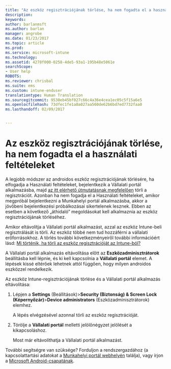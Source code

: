 ```yaml
---
title: "Az eszköz regisztrációjának törlése, ha nem fogadta el a használati feltételeket | Microsoft Docs"
description: 
keywords: 
author: barlanmsft
ms.author: barlan
manager: angrobe
ms.date: 01/23/2017
ms.topic: article
ms.prod: 
ms.service: microsoft-intune
ms.technology: 
ms.assetid: 4278f000-0258-4de5-93a1-195b48e5061e
searchScope:
- User help
ROBOTS: 
ms.reviewer: chrisbal
ms.suite: ems
ms.custom: intune-enduser
translationtype: Human Translation
ms.sourcegitcommit: 9530eb45bf027c66c4a36e4cea1ec05c5f15a6e5
ms.openlocfilehash: 73dfec1fe1a0a027aa560de62b6bd7ed7732faa0
ms.lasthandoff: 02/09/2017


---
```



# <a name="unenroll-your-device-if-you-declined-terms-of-use"></a>Az eszköz regisztrációjának törlése, ha nem fogadta el a használati feltételeket

A legjobb módszer az androidos eszköz regisztrációjának törlésére, ha elfogadja a Használati feltételeket, bejelentkezik a Vállalati portál alkalmazásba, majd [az itt elérhető útmutatásnak megfelelően](unenroll-your-device-from-intune-android.md) törli a regisztrációt. Azonban ha nem fogadja el a Használati feltételeket, amikor megpróbál bejelentkezni a Munkahelyi portál alkalmazásba, akkor a jövőbeni bejelentkezési próbálkozásai sikertelenek lesznek. Ebben az esetben a következő „áthidaló” megoldásokat kell alkalmaznia az eszköz regisztrációjának törléséhez.

Amikor eltávolítja a Vállalati portál alkalmazást, azzal az eszköz Intune-beli regisztrálását is törli. Az eszköz többé nem tud hozzáférni a vállalati erőforrásokhoz. A törlés további következményeiről további információért lásd: [Mi történik, ha törli az eszköz regisztrációját az Intune-ból?](what-happens-if-you-unenroll-your-device-from-intune-android.md)

A Vállalati portál alkalmazás eltávolítása előtt az **Eszközadminisztrátorok** beállításba kell lépnie, és ki kell kapcsolnia a **Vállalati portál** elemet. A lépések kissé eltérőek lehetnek attól függően, hogy milyen androidos eszközzel rendelkezik.

Az eszköz Intune-regisztrációjának törlése és a Vállalati portál alkalmazás eltávolítása:

1.  Lépjen a **Settings** (Beállítások)&gt;**Security (Biztonság) &amp; Screen Lock (Képernyőzár)**&gt;**Device administrators** (Eszközadminisztrátorok) elemhez.

    A lépés elvégzésével azonnal törli az eszköz regisztrációját.

2.  Törölje a **Vállalati portál** melletti jelölőnégyzet jelölését a kikapcsoláshoz.

    Most már eltávolíthatja a Vállalati portál alkalmazást.

További segítségre van szüksége? Forduljon a rendszergazdához (a kapcsolattartási adatokat a [Munkahelyi portál webhelyén](http://portal.manage.microsoft.com) találja), vagy írjon a [Microsoft Android-csapatának](mailto:wintunedroidfbk@microsoft.com).

